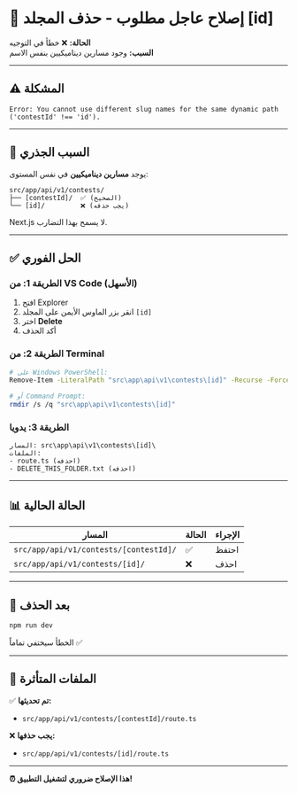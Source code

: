 # 🚨 إصلاح عاجل مطلوب - حذف المجلد [id]

**الحالة:** ❌ خطأ في التوجيه  
**السبب:** وجود مسارين ديناميكيين بنفس الاسم

---

## ⚠️ المشكلة

```
Error: You cannot use different slug names for the same dynamic path 
('contestId' !== 'id').
```

---

## 🎯 السبب الجذري

يوجد **مسارين ديناميكيين** في نفس المستوى:

```
src/app/api/v1/contests/
├── [contestId]/  ✅ (الصحيح)
└── [id]/         ❌ (يجب حذفه)
```

Next.js لا يسمح بهذا التضارب.

---

## ✅ الحل الفوري

### الطريقة 1: من VS Code (الأسهل)
1. افتح Explorer
2. انقر بزر الماوس الأيمن على المجلد `[id]`
3. اختر **Delete**
4. أكد الحذف

### الطريقة 2: من Terminal
```bash
# على Windows PowerShell:
Remove-Item -LiteralPath "src\app\api\v1\contests\[id]" -Recurse -Force

# أو Command Prompt:
rmdir /s /q "src\app\api\v1\contests\[id]"
```

### الطريقة 3: يدويا
```
المسار: src\app\api\v1\contests\[id]\
الملفات:
- route.ts (احذفه)
- DELETE_THIS_FOLDER.txt (احذفه)
```

---

## 📊 الحالة الحالية

| المسار | الحالة | الإجراء |
|--------|--------|--------|
| `src/app/api/v1/contests/[contestId]/` | ✅ | احتفظ |
| `src/app/api/v1/contests/[id]/` | ❌ | احذف |

---

## 🚀 بعد الحذف

```bash
npm run dev
```

الخطأ سيختفي تماماً ✅

---

## 📝 الملفات المتأثرة

✅ **تم تحديثها:**
- `src/app/api/v1/contests/[contestId]/route.ts`

❌ **يجب حذفها:**
- `src/app/api/v1/contests/[id]/route.ts`

---

**⏰ هذا الإصلاح ضروري لتشغيل التطبيق!**
